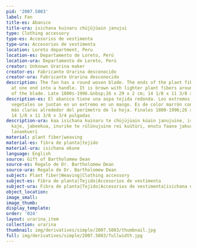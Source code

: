 ```yaml
---
pid: '2007.5083'
label: Fan
title-es: Abanico
title-ura: isichana kuinaru chüjüjüain janujui
type: Clothing accessory
type-es: Accesorios de vestimenta
type-ura: Accesorios de vestimenta
location: Loreto department, Peru
location-es: Departamento de Loreto, Perú
location-ura: Departamento de Loreto, Perú
creator: Unknown Urarina maker
creator-es: Fabricante Urarina desconocido
creator-ura: Fabricante Urarina desconocido
description: The fan has a round woven blade. The ends of the plant fibers are gathered
  at one end into a handle. It is brown with lighter plant fibers around the perimeter
  of the blade. Late 1800s-1996.&nbsp;26 x 29 x 2 cm; 14 1/8 x 11 3/8 x 3/4 in
description-es: El abanico tiene una aspa tejida redonda. Los extremos de las fibras
  vegetales se juntan en un extremo en un mango. Es de color marrón con fibras vegetales
  más claras alrededor del perímetro de la hoja. Finales 1800-1996;26 x 29 x 2 cm;
  14 1/8 x 11 3/8 x 3/4 pulgadas
description-ura: kaa isichana kuinaru te chüjüjüain küain janujuine, isichana ekune
  kaje, jabeekua, inurike te rülünujuine rei kuütüri, enutu faana jakuranuiniaa jaünte
  lanaekueri
material: plant fiber|weaving
material-es: fibra de planta|tejido
material-ura: isichana ekune
language: English
source: Gift of Bartholomew Dean
source-es: Regalo de Dr. Bartholomew Dean
source-ura: Regalo de Dr. Bartholomew Dean
subject: Plant fiber|Weaving|Clothing accessory
subject-es: Fibra de planta|Tejido|Accesorios de vestimenta
subject-ura: Fibra de planta|Tejido|Accesorios de vestimenta|isichana ekune
object_location:
image_small:
image_thumb:
display_template:
order: '024'
layout: urarina_item
collection: urarina
thumbnail: img/derivatives/simple/2007.5083/thumbnail.jpg
full: img/derivatives/simple/2007.5083/fullwidth.jpg
---
```


